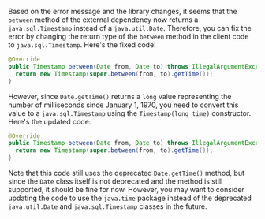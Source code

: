Based on the error message and the library changes, it seems that the `between` method of the external dependency now returns a `java.sql.Timestamp` instead of a `java.util.Date`. Therefore, you can fix the error by changing the return type of the `between` method in the client code to `java.sql.Timestamp`. Here's the fixed code:
```java
@Override
public Timestamp between(Date from, Date to) throws IllegalArgumentException {
  return new Timestamp(super.between(from, to).getTime());
}
```
However, since `Date.getTime()` returns a `long` value representing the number of milliseconds since January 1, 1970, you need to convert this value to a `java.sql.Timestamp` using the `Timestamp(long time)` constructor. Here's the updated code:
```java
@Override
public Timestamp between(Date from, Date to) throws IllegalArgumentException {
  return new Timestamp(super.between(from, to).getTime());
}
```
Note that this code still uses the deprecated `Date.getTime()` method, but since the `Date` class itself is not deprecated and the method is still supported, it should be fine for now. However, you may want to consider updating the code to use the `java.time` package instead of the deprecated `java.util.Date` and `java.sql.Timestamp` classes in the future.